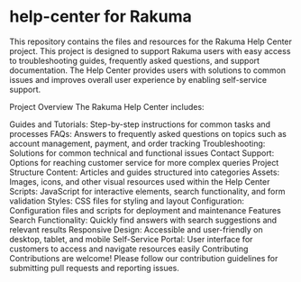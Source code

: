 # help-center for Rakuma
This repository contains the files and resources for the Rakuma Help Center project. This project is designed to support Rakuma users with easy access to troubleshooting guides, frequently asked questions, and support documentation. The Help Center provides users with solutions to common issues and improves overall user experience by enabling self-service support.

Project Overview
The Rakuma Help Center includes:

Guides and Tutorials: Step-by-step instructions for common tasks and processes
FAQs: Answers to frequently asked questions on topics such as account management, payment, and order tracking
Troubleshooting: Solutions for common technical and functional issues
Contact Support: Options for reaching customer service for more complex queries
Project Structure
Content: Articles and guides structured into categories
Assets: Images, icons, and other visual resources used within the Help Center
Scripts: JavaScript for interactive elements, search functionality, and form validation
Styles: CSS files for styling and layout
Configuration: Configuration files and scripts for deployment and maintenance
Features
Search Functionality: Quickly find answers with search suggestions and relevant results
Responsive Design: Accessible and user-friendly on desktop, tablet, and mobile
Self-Service Portal: User interface for customers to access and navigate resources easily
Contributing
Contributions are welcome! Please follow our contribution guidelines for submitting pull requests and reporting issues.

